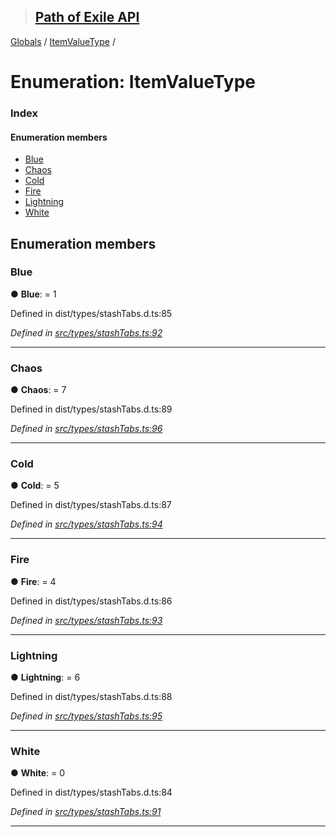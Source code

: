 > ## [Path of Exile API](../README.md)

[Globals](../globals.md) / [ItemValueType](itemvaluetype.md) /

# Enumeration: ItemValueType

### Index

#### Enumeration members

* [Blue](itemvaluetype.md#blue)
* [Chaos](itemvaluetype.md#chaos)
* [Cold](itemvaluetype.md#cold)
* [Fire](itemvaluetype.md#fire)
* [Lightning](itemvaluetype.md#lightning)
* [White](itemvaluetype.md#white)

## Enumeration members

###  Blue

● **Blue**: = 1

Defined in dist/types/stashTabs.d.ts:85

*Defined in [src/types/stashTabs.ts:92](https://github.com/stephenpoole/poe-api/blob/85822e1/src/types/stashTabs.ts#L92)*

___

###  Chaos

● **Chaos**: = 7

Defined in dist/types/stashTabs.d.ts:89

*Defined in [src/types/stashTabs.ts:96](https://github.com/stephenpoole/poe-api/blob/85822e1/src/types/stashTabs.ts#L96)*

___

###  Cold

● **Cold**: = 5

Defined in dist/types/stashTabs.d.ts:87

*Defined in [src/types/stashTabs.ts:94](https://github.com/stephenpoole/poe-api/blob/85822e1/src/types/stashTabs.ts#L94)*

___

###  Fire

● **Fire**: = 4

Defined in dist/types/stashTabs.d.ts:86

*Defined in [src/types/stashTabs.ts:93](https://github.com/stephenpoole/poe-api/blob/85822e1/src/types/stashTabs.ts#L93)*

___

###  Lightning

● **Lightning**: = 6

Defined in dist/types/stashTabs.d.ts:88

*Defined in [src/types/stashTabs.ts:95](https://github.com/stephenpoole/poe-api/blob/85822e1/src/types/stashTabs.ts#L95)*

___

###  White

● **White**: = 0

Defined in dist/types/stashTabs.d.ts:84

*Defined in [src/types/stashTabs.ts:91](https://github.com/stephenpoole/poe-api/blob/85822e1/src/types/stashTabs.ts#L91)*

___